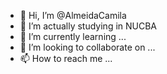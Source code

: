 - 👋 Hi, I’m @AlmeidaCamila
- 👀 I’m actually studying in NUCBA
- 🌱 I’m currently learning ...
- 💞️ I’m looking to collaborate on ...
- 📫 How to reach me ...

<!---
AlmeidaCamila/AlmeidaCamila is a ✨ special ✨ repository because its `README.md` (this file) appears on your GitHub profile.
You can click the Preview link to take a look at your changes.
--->
